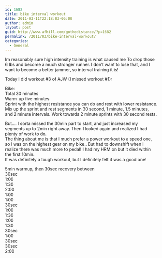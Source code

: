 ```yaml
---
id: 1682
title: bike interval workout
date: 2011-03-11T22:18:03-06:00
author: admin
layout: post
guid: http://www.afhill.com/gothedistance/?p=1682
permalink: /2011/03/bike-interval-workout/
categories:
  - General
---
```

Im reasonably sure high intensity training is what caused me To drop those 6 lbs and become a much stronger runner. I don&#8217;t want to lose that, and I want to become a better jammer, so interval training it is!

Today I did workout #3 of AJW (I missed workout #1):

Bike:  
​Total 30 minutes  
​Warm-up five minutes  
​Sprint with the highest resistance you can do and rest with lower resistance. Mix up the sprint and rest segments in 30 second, 1 minute, 1.5 minutes, and 2 minute intervals. Work towards 2 minute sprints with 30 second rests.

But&#8230;. I sorta missed the 30min part to start, and just increased my segments up to 2min right away. Then I looked again and realized I had plenty of work to do.  
The thing about me is that I much prefer a power workout to a speed one, so I was on the highest gear on my bike.. But had to downshift when I realize there was much more to pedal! I had my HRM on but it died within the first 10min.  
It was definitely a tough workout, but I definitely felt it was a good one!

5min warmup, then 30sec recovery between  
30sec  
1:00  
1:30  
2:00  
1:00  
1:00  
30sec  
1:00  
1:30  
1:00  
1:30  
30sec  
1:00  
30sec  
30sec  
2:00